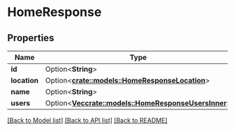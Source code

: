 # HomeResponse

## Properties

Name | Type | Description | Notes
------------ | ------------- | ------------- | -------------
**id** | Option<**String**> |  | [optional]
**location** | Option<[**crate::models::HomeResponseLocation**](HomeResponse_location.md)> |  | [optional]
**name** | Option<**String**> |  | [optional]
**users** | Option<[**Vec<crate::models::HomeResponseUsersInner>**](HomeResponse_users_inner.md)> |  | [optional]

[[Back to Model list]](../README.md#documentation-for-models) [[Back to API list]](../README.md#documentation-for-api-endpoints) [[Back to README]](../README.md)


